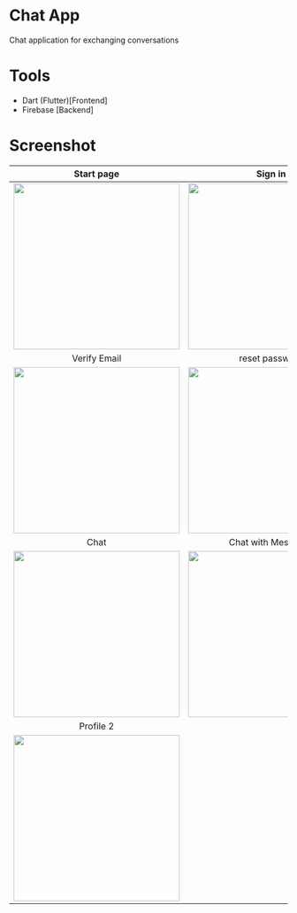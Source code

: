 # Chat App
Chat application for exchanging conversations

# Tools
- Dart (Flutter)[Frontend]
- Firebase [Backend]


# Screenshot
Start page                |Sign in                |      Sign up
:-------------------------:|:-------------------------:|:-------------------------:
<img src="https://github.com/shoroogalsubhi/projects-screenshots/blob/main/Chat%20App/screenshots/start%20page.png" width="300"> | <img src="https://github.com/shoroogalsubhi/projects-screenshots/blob/main/Chat%20App/screenshots/sign%20in.png" width="300"> | <img src="https://github.com/shoroogalsubhi/projects-screenshots/blob/main/Chat%20App/screenshots/sign%20up.png" width="300">
Verify Email                |reset password                |      sign in with Phone
<img src="https://github.com/shoroogalsubhi/projects-screenshots/blob/main/Chat%20App/screenshots/verify%20email.png" width="300"> | <img src="https://github.com/shoroogalsubhi/projects-screenshots/blob/main/Chat%20App/screenshots/reset%20password.png" width="300"> | <img src="https://github.com/shoroogalsubhi/projects-screenshots/blob/main/Chat%20App/screenshots/sign%20in%20with%20phone.png" width="300">
Chat                |      Chat with Messages |      profile 1
<img src="https://github.com/shoroogalsubhi/projects-screenshots/blob/main/Chat%20App/screenshots/main%20chat.png" width="300"> | <img src="https://github.com/shoroogalsubhi/projects-screenshots/blob/main/Chat%20App/screenshots/messages.png" width="300"> | <img src="https://github.com/shoroogalsubhi/projects-screenshots/blob/main/Chat%20App/screenshots/profile.png" width="300">
Profile 2               |
<img src="https://github.com/shoroogalsubhi/projects-screenshots/blob/main/Chat%20App/screenshots/profile%202.png" width="300"> |

